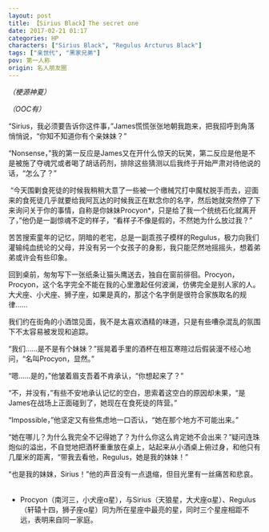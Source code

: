 ```yaml
---
layout: post
title: 【Sirius Black】The secret one
date: 2017-02-21 01:17
categories: HP
characters: ["Sirius Black", "Regulus Arcturus Black"]
tags: ["亲世代", "黑家兄弟"]
pov: 第一人称
origin: 名人朋友圈
---
```


*（梗源神夏）*

*（OOC有）*
<br>

“Sirius，我必须要告诉你这件事，”James慌慌张张地朝我跑来，把我招呼到角落悄悄说，“你知不知道你有个亲妹妹？”

“Nonsense，”我的第一反应是James又在开什么惊天的玩笑，第二反应是他是不是被施了夺魂咒或者喝了胡话药剂，排除这些猜测以后我终于开始严肃对待他说的话，“怎么了？”

 “今天围剿食死徒的时候我稍稍大意了一些被一个缴械咒打中魔杖脱手而去，迎面来的食死徒几乎就要给我阿瓦达的时候我正在默念你的名字，然后她就突然停了下来询问关于你的事情，自称是你妹妹Procyon*，只是给了我一个统统石化就离开了，”他仍是一副惊魂不定的样子，“看样子不像是假的，不然她为什么放过我？”

苦苦搜索童年的记忆，阴暗的老宅，总是一副乖孩子模样的Regulus，极力向我们灌输纯血统论的父母，并没有另一个女孩子的身影，我只能茫然地摇摇头，想着弟弟或许会有些印象。

回到桌前，匆匆写下一张纸条让猫头鹰送去，独自在窗前徘徊。Procyon，Procyon，这个名字完全不能在我的心里激起任何波澜，仿佛完全是别人家的人。大犬座、小犬座、狮子座，如果是真的，那这个名字倒是很符合家族取名的规律……

我们约在街角的小酒馆见面，我不是太喜欢酒精的味道，只是有些嘈杂混乱的氛围下不太容易被发现和追踪。

“我们……是不是有个妹妹？”摇晃着手里的酒杯在相互寒暄过后假装漫不经心地问，“名叫Procyon，显然。”

“嗯……是的，”他皱着眉支吾着不肯承认，“你想起来了？”

“不，并没有，”有些不安地承认记忆的空白，思索着这空白的原因却未果，“是James在战场上正面碰到了，她现在在食死徒的阵营。”

“Impossible，”他坚定又有些焦虑地一口否认，“她在那个地方不可能出来。”

“她在哪儿？为什么我完全不记得她了？为什么你这么肯定她不会出来？”疑问连珠炮似的溢出，不自觉地把酒杯重重放在桌上，站起来从小酒桌上俯过身，和他只有几厘米的距离，“带我去看他，Regulus，她是我的妹妹！”

“也是我的妹妹，Sirius！”他的声音没有一点退缩，但目光里有一丝痛苦和悲哀。
<br><br>


* Procyon（南河三，小犬座α星），与Sirius（天狼星，大犬座α星）、Regulus（轩辕十四，狮子座α星）同为所在星座中最亮的星，同时三个星座相距不远，表明来自同一家庭。
